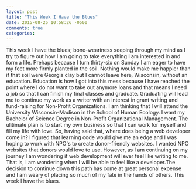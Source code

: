 ```yaml
---
layout: post
title: "This Week I Have the Blues"
date: 2015-08-25 10:58:26 -0500
comments: true
categories: 
---
```

This week I have the blues; bone-weariness seeping through my mind as I try to figure out how I am going to take everything I am interested in and form a life. Prehaps because I turn thirty-six on Sunday I am eager to have my feet more firmly planted in the soil. Nothing would make me happier than if that soil were Georgia clay but I cannot leave here, Wisconsin, without an education. Education is how I got into this mess because I have reached the point where I do not want to take out anymore loans and that means I need a job so that I can finish my final classes and graduate. Graduating will lead me to continue my work as a writer with an interest in grant writing and fund-raising for Non-Profit Organizations. I am thinking that I will attend the University Wisconsin-Madison in the School of Human Ecology. I want my Bachelor of Science Degree in Non-Profit Organizational Management. The ulitimate plan is to start my own business so that I can work for myself and fill my life with love. So, having said that, where does being a web developer come in? I figured that learning code would give me an edge and I was hoping to work with NPO's to create donor-friendly websites. I wanted NPO websites that donors would love to use. However, as I am continuing on my journey I am wondering if web development will ever feel like writing to me. That is, I am wondering when I will be able to feel like a developer.The decision to continue down this path has come at great personal expense and I am weary of placing so much of my fate in the hands of others. This week I have the blues.